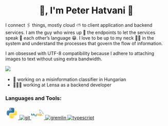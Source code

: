 <h1 align="center">👋, I'm Peter Hatvani 👺</h1>
<p>
  I connect 🖇 things, mostly cloud ⛅ to client application and backend services. I am the guy who wires up 🔌 the endpoints to let the services speak 💬 each other’s language 😁. I love to be up to my neck 🏊🏻 in the system and understand the processes that govern the flow of information. 

I am obsessed with UTF-8 compatibility because I adhere to attaching images to text without using extra bandwidth.
</p>

![](https://komarev.com/ghpvc/?username=Napermial&style=for-the-badge&color=lightgrey	)

- 🔭 working on a misinformation classifier in Hungarian
- 👷🏻‍♀️ working at Lensa as a backend developer


<h3 align="left">Languages and Tools:</h3>
<p align="left">
  <a href="https://www.python.org" target="_blank" rel="noreferrer"> 
    <img src="https://raw.githubusercontent.com/devicons/devicon/master/icons/python/python-original.svg" alt="python" width="40" height="40"/> 
  </a>
  <a href="https://git-scm.com/" target="_blank" rel="noreferrer"> 
    <img src="https://www.vectorlogo.zone/logos/git-scm/git-scm-icon.svg" alt="git" width="40" height="40"/> 
  </a>  
  <a href="https://www.mysql.com/" target="_blank" rel="noreferrer"> 
    <img src="https://raw.githubusercontent.com/devicons/devicon/master/icons/mysql/mysql-original-wordmark.svg" alt="mysql" width="40" height="40"/> 
  </a> 
  <a href="https://tinkerpop.apache.org/" target="_blank" rel="noreferrer"> 
    <img src="https://user-images.githubusercontent.com/22302671/205451053-aab09762-29a8-42d2-9e55-9ca7d3212533.png" alt="gremlin" width="40" height="40"/> 
  </a> 
  <a href="https://www.typescriptlang.org/" target="_blank" rel="noreferrer"> 
    <img src="https://upload.wikimedia.org/wikipedia/commons/4/4c/Typescript_logo_2020.svg" alt="typescript" width="40" height="40"/> 
  </a> 
  
</p>
